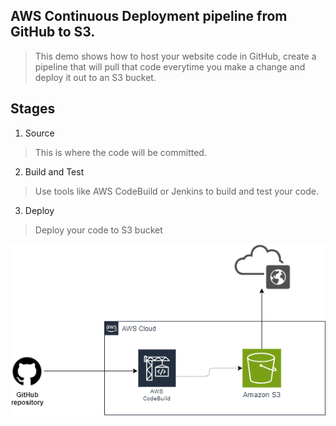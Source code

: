 ## AWS Continuous Deployment pipeline from GitHub to S3.
> This demo shows how to host your website code in GitHub, create a pipeline that will pull that code everytime you make a change and deploy it out to an S3 bucket.
## Stages
1. Source
> This is where the code will be committed.
2. Build and Test
> Use tools like AWS CodeBuild or Jenkins to build and test your code.
3. Deploy
> Deploy your code to S3 bucket

![image](images/AWSDEMO-GitHub-CodePipeline-S3.png)